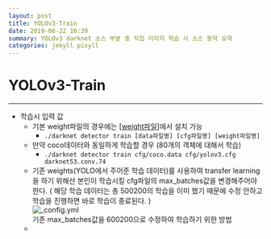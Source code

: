 ```yaml
---
layout: post
title: YOLOv3-Train
date: 2019-06-22 16:39
summary: YOLOv3 darknet 소스 부분 중 직접 이미지 학습 시 소스 동작 요약
categories: jekyll pixyll
---
```

# YOLOv3-Train
---
* 학습시 입력 값  
  * 기본 weight파일의 경우에는  [[weight파일](http://pjreddie.com/media/files/darknet53.conv.74)]에서 설치 가능  
    * ``./darknet detector train [data파일명] [cfg파일명] [weight파일명] ``  
  * 만약 coco데이터와 동일하게 학습할 경우 (80개의 객체에 대해서 학습)  
      *   ``./darknet detector train cfg/coco.data cfg/yolov3.cfg darknet53.conv.74``
  * 기존 weights(YOLO에서 주어준 학습 데이터)를 사용하여 transfer learning을 하기 위해선
  본인이 학습시킬 cfg파일의 max_batches값을 변경해주어야 한다. ( 해당 학습 데이터는 총 500200의 학습을 이미 했기 때문에 수정 안하고 학습을 진행하면 바로 학습이 종료된다. )  
  ![_config.yml](https://dongyyyyy.github.io/images/cfg.JPG)  
  기존 max_batches값을 600200으로 수정하여 학습하기 위한 방법    
  *
